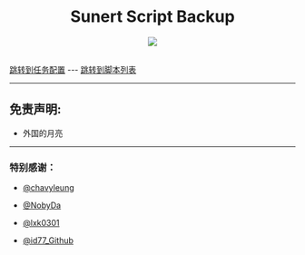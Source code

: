 
<div align="center"> 
<h1 align="center">Sunert Script Backup</h1>
<img src="https://pic.baike.soso.com/ugc/baikepic2/0/ori-20210324093111-1810872871_png_600_424_76395.jpg/800">
</div>

<br>

[跳转到任务配置](https://github.com/JamieChin2020/Sunert-Script-Backup/tree/master/TaskConf) --- [跳转到脚本列表](https://github.com/JamieChin2020/Sunert-Script-Backup/tree/master/Task)

***

## 免责声明: 

* 外国的月亮

---

### 特别感谢：

  * [@chavyleung](https://github.com/chavyleung)

  * [@NobyDa](https://github.com/NobyDa)

  * [@lxk0301](https://github.com/lxk0301)

  * [@id77_Github](https://github.com/id77)
